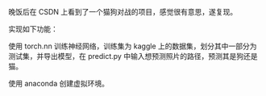 晚饭后在 CSDN 上看到了一个猫狗对战的项目，感觉很有意思，遂复现。

实现如下功能：

使用 torch.nn 训练神经网络，训练集为 kaggle 上的数据集，划分其中一部分为测试集，并导出模型，在 predict.py 中输入想预测照片的路径，预测其是狗还是猫。

使用 anaconda 创建虚拟环境。

